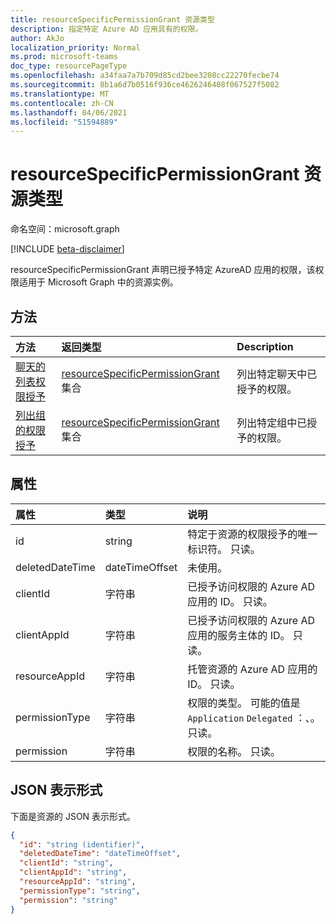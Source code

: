 ```yaml
---
title: resourceSpecificPermissionGrant 资源类型
description: 指定特定 Azure AD 应用具有的权限。
author: AkJo
localization_priority: Normal
ms.prod: microsoft-teams
doc_type: resourcePageType
ms.openlocfilehash: a34faa7a7b709d85cd2bee3208cc22270fecbe74
ms.sourcegitcommit: 8b1a6d7b0516f936ce4626246408f067527f5082
ms.translationtype: MT
ms.contentlocale: zh-CN
ms.lasthandoff: 04/06/2021
ms.locfileid: "51594889"
---
```

# <a name="resourcespecificpermissiongrant-resource-type"></a>resourceSpecificPermissionGrant 资源类型

命名空间：microsoft.graph

[!INCLUDE [beta-disclaimer](../../includes/beta-disclaimer.md)]

resourceSpecificPermissionGrant 声明已授予特定 AzureAD 应用的权限，该权限适用于 Microsoft Graph 中的资源实例。

## <a name="methods"></a>方法

|  方法                                                                   |  返回类型                                                                     | Description                                                  | 
| :------------------------------------------------------------------------ | :------------------------------------------------------------------------------- | :----------------------------------------------------------- |
|[聊天的列表权限授予](../api/chat-list-permissiongrants.md)   | [resourceSpecificPermissionGrant](resourcespecificpermissiongrant.md) 集合 | 列出特定聊天中已授予的权限。  |
|[列出组的权限授予](../api/group-list-permissiongrants.md) | [resourceSpecificPermissionGrant](resourcespecificpermissiongrant.md) 集合 | 列出特定组中已授予的权限。 |

## <a name="properties"></a>属性

| 属性        | 类型          | 说明                                                                           |
| :-------------- | :------------ | :------------------------------------------------------------------------------------ |
| id              | string        | 特定于资源的权限授予的唯一标识符。 只读。           |
| deletedDateTime | dateTimeOffset| 未使用。                                                                             |
| clientId        | 字符串        | 已授予访问权限的 Azure AD 应用的 ID。 只读。                            |
| clientAppId     | 字符串        | 已授予访问权限的 Azure AD 应用的服务主体的 ID。 只读。   |
| resourceAppId   | 字符串        | 托管资源的 Azure AD 应用的 ID。 只读。                        |
| permissionType  | 字符串        | 权限的类型。 可能的值是 `Application` `Delegated` ：、。 只读。 |
| permission      | 字符串        | 权限的名称。 只读。                                                |

## <a name="json-representation"></a>JSON 表示形式

下面是资源的 JSON 表示形式。

<!-- {
  "blockType": "resource",
  "keyProperty": "id",
  "@odata.type": "microsoft.graph.resourceSpecificPermissionGrant"
}-->

```json
{
  "id": "string (identifier)",
  "deletedDateTime": "dateTimeOffset",
  "clientId": "string",
  "clientAppId": "string",
  "resourceAppId": "string",
  "permissionType": "string",
  "permission": "string"
}
```



